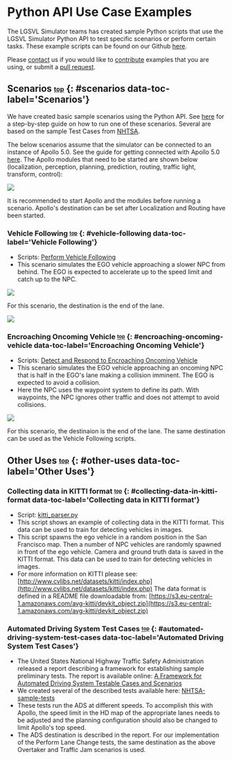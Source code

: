 # <a name="top"></a> Python API Use Case Examples

The LGSVL Simulator teams has created sample Python scripts that use the LGSVL Simulator Python API to test specific scenarios or perform certain tasks. These example scripts can be found on our Github [here](https://github.com/lgsvl/PythonAPI/tree/master/Api/examples).

Please [contact](mailto:contact@lgsvlsimulator.com) us if you would like to [contribute](contributing.md) examples that you are using, or submit a [pull request](https://github.com/lgsvl/PythonAPI/pulls).



## Scenarios <sub><sup>[top](#top)</sup></sub> {: #scenarios data-toc-label='Scenarios'}

We have created basic sample scenarios using the Python API. See [here](api-how-to-run-scenario.md) for a step-by-step guide on how to run one of these scenarios. Several are based on the sample Test Cases from [NHTSA](https://www.nhtsa.gov/sites/nhtsa.dot.gov/files/documents/13882-automateddrivingsystems_092618_v1a_tag.pdf).

The below scenarios assume that the simulator can be connected to an instance of Apollo 5.0. See the guide for getting connected with Apollo 5.0 [here](apollo5-0-instructions.md). The Apollo modules that need to be started are shown below (localization, perception, planning, prediction, routing, traffic light, transform, control):

[![](images/apollo3-5.png)](images/apollo3-5.png)

It is recommended to start Apollo and the modules before running a scenario. Apollo's destination can be set after Localization and Routing have been started.

### Vehicle Following <sub><sup>[top](#top)</sup></sub> {: #vehicle-following data-toc-label='Vehicle Following'}
* Scripts: [Perform Vehicle Following](https://github.com/lgsvl/PythonAPI/blob/master/Api/examples/NHTSA-sample-tests/Vehicle-Following)
* This scenario simulates the EGO vehicle approaching a slower NPC from behind. The EGO is expected to accelerate up to the speed limit and catch up to the NPC. 

[![](images/scenario-VFStart.png)](images/full_size_images/scenario-VFStart.png)

For this scenario, the destination is the end of the lane.

[![](images/scenario-SLRDestination.png)](images/scenario-SLRDestination.png)

### Encroaching Oncoming Vehicle <sub><sup>[top](#top)</sup></sub> {: #encroaching-oncoming-vehicle data-toc-label='Encroaching Oncoming Vehicle'}
* Scripts: [Detect and Respond to Encroaching Oncoming Vehicle](https://github.com/lgsvl/PythonAPI/blob/master/Api/examples/NHTSA-sample-tests/Encroacing-Oncoming-Vehicles)
* This scenario simulates the EGO vehicle approaching an oncoming NPC that is half in the EGO's lane making a collision imminent. The EGO is expected to avoid a collision.
* Here the NPC uses the waypoint system to define its path. With waypoints, the NPC ignores other traffic and does not attempt to avoid collisions.

[![](images/scenario-EOVStart.png)](images/full_size_images/scenario-EOVStart.png)

For this scenario, the destinaion is the end of the lane. The same destination can be used as the Vehicle Following scripts.


## Other Uses <sub><sup>[top](#top)</sup></sub> {: #other-uses data-toc-label='Other Uses'}

### Collecting data in KITTI format <sub><sup>[top](#top)</sup></sub> {: #collecting-data-in-kitti-format data-toc-label='Collecting data in KITTI format'}

* Script: [kitti_parser.py](https://github.com/lgsvl/PythonAPI/blob/master/Api/examples/kitti_parser.py)
* This script shows an example of collecting data in the KITTI format. This data can be used to train for detecting vehicles in images. 
* This script spawns the ego vehicle in a random position in the San Francisco map. Then a number of NPC vehicles are randomly spawned in front of the ego vehicle. Camera and ground truth data is saved in the KITTI format. This data can be used to train for detecting vehicles in images. 
* For more information on KITTI please see: [http://www.cvlibs.net/datasets/kitti/index.php](http://www.cvlibs.net/datasets/kitti/index.php) The data format is defined in a README file downloadable from: [https://s3.eu-central-1.amazonaws.com/avg-kitti/devkit_object.zip](https://s3.eu-central-1.amazonaws.com/avg-kitti/devkit_object.zip)

### Automated Driving System Test Cases <sub><sup>[top](#top)</sup></sub> {: #automated-driving-system-test-cases data-toc-label='Automated Driving System Test Cases'}
* The United States National Highway Traffic Safety Administration released a report describing a framework for establishing sample preliminary tests. The report is available online: [A Framework for Automated Driving System Testable Cases and Scenarios](https://www.nhtsa.gov/sites/nhtsa.dot.gov/files/documents/13882-automateddrivingsystems_092618_v1a_tag.pdf)
* We created several of the described tests available here: [NHTSA-sample-tests](https://github.com/lgsvl/PythonAPI/blob/master/Api/examples/NHTSA-sample-tests/)
* These tests run the ADS at different speeds. To accomplish this with Apollo, the speed limit in the HD map of the appropriate lanes needs to be adjusted and the planning configuration should also be changed to limit Apollo's top speed.
* The ADS destination is described in the report. For our implementation of the Perform Lane Change tests, the same destination as the above Overtaker and Traffic Jam scenarios is used.
